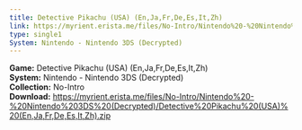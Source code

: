 ```yaml
---
title: Detective Pikachu (USA) (En,Ja,Fr,De,Es,It,Zh)
link: https://myrient.erista.me/files/No-Intro/Nintendo%20-%20Nintendo%203DS%20(Decrypted)/Detective%20Pikachu%20(USA)%20(En,Ja,Fr,De,Es,It,Zh).zip
type: single1
System: Nintendo - Nintendo 3DS (Decrypted)
---
```

<b>Game:</b> Detective Pikachu (USA) (En,Ja,Fr,De,Es,It,Zh)<br>
<b>System:</b> Nintendo - Nintendo 3DS (Decrypted)<br>
<b>Collection:</b> No-Intro<br>
<b>Download:</b> https://myrient.erista.me/files/No-Intro/Nintendo%20-%20Nintendo%203DS%20(Decrypted)/Detective%20Pikachu%20(USA)%20(En,Ja,Fr,De,Es,It,Zh).zip